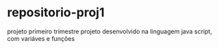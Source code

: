 # repositorio-proj1
projeto primeiro trimestre
projeto desenvolvido na linguagem java script, com variáves e funções
